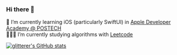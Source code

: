 ### Hi there 👋

🌱 I’m currently learning iOS (particularly SwiftUI) in [Apple Developer Academy @ POSTECH](https://developeracademy.postech.ac.kr/) <br/>
🧑🏻‍💻 I’m currently studying algorithms with [Leetcode](https://leetcode.com/)


[![glitterer's GitHub stats](https://github-readme-stats.vercel.app/api?username=glitterer)](https://github.com/glitterer/github-readme-stats)








<!--
**glitterer/glitterer** is a ✨ _special_ ✨ repository because its `README.md` (this file) appears on your GitHub profile.

Here are some ideas to get you started:

- 🔭 I’m currently working on ...
- 🌱 I’m currently learning ...
- 👯 I’m looking to collaborate on ...
- 🤔 I’m looking for help with ...
- 💬 Ask me about ...
- 📫 How to reach me: ...
- 😄 Pronouns: ...
- ⚡ Fun fact: ...
-->
